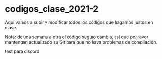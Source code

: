 # codigos_clase_2021-2

Aquí vamos a subir y modificar todos los códigos que hagamos juntos en clase.

Nota: de una semana a otra el código seguro cambia, así que por favor mantengan actualizado su Git para que no haya problemas de compilación.



test para discord
